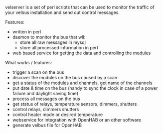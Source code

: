velserver is a set of perl scripts that can be used to monitor the traffic of your velbus installation and send out control messages.

Features:
- written in perl
- daemon to monitor the bus that wil:
   - store all raw messages in mysql
   - store all processed information in perl
- web based service for getting the data and controlling the modules

What works / features:
- trigger a scan on the bus
- discover the modules on the bus caused by a scan
- get a status of the modules and channels, get name of the channels
- put date & time on the bus (handy to sync the clock in case of a power failure and daylight saving time)
- process all messages on the bus
- get status of relays, temperature sensors, dimmers, shutters
- control relays, dimmers shutters
- control heater mode or desired temperature
- webservice for integration with OpenHAB or an other software
- generate velbus file for OpenHAB
